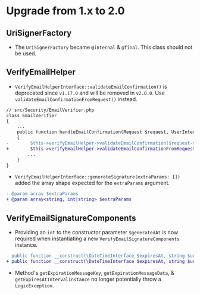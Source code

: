 # Upgrade from 1.x to 2.0

## UriSignerFactory

- The `UriSignerFactory` became `@internal` & `@final`. This class should not be
used.

## VerifyEmailHelper

- `VerifyEmailHelperInterface::validateEmailConfirmation()` is deprecated since
`v1.17.0` and will be removed in `v2.0.0`. Use `validateEmailConfirmationFromRequest()`
instead.

```diff
// src/Security/EmailVerifier.php
class EmailVerifier
{
    ...
    public function handleEmailConfirmation(Request $request, UserInterface $user): void
    {
-        $this->verifyEmailHelper->validateEmailConfirmation($request->getUri(), $user->getId(), $user->getEmail());
+        $this->verifyEmailHelper->validateEmailConfirmationFromRequest($request, $user->getId(), $user->getEmail());
        ...
    }
}
```

- `VerifyEmailHelperInterface::generateSignature(extraParams: [])` added the array
shape expected for the `extraParams` argument.

```diff
- @param array $extraParams
+ @param array<string, int|string> $extraParams
```


## VerifyEmailSignatureComponents

- Providing an `int` to the constructor parameter `$generatedAt` is now required
when instantiating a new `VerifyEmailSignatureComponents` instance.

```diff
- public function __construct(\DateTimeInterface $expiresAt, string $uri, ?int $generatedAt = null)
+ public function __construct(\DateTimeInterface $expiresAt, string $uri, int $generatedAt)
```

- Method's `getExpirationMessageKey`, `getExpirationMessageData`, & `getExpiresAtIntervalInstance`
no longer potentially throw a `LogicException`.
